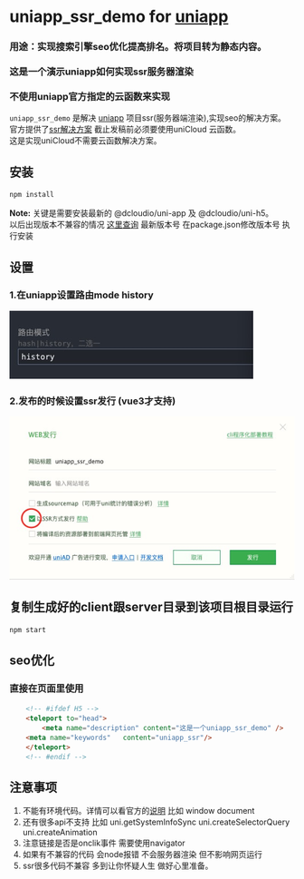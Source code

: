 # uniapp_ssr_demo for  <a href="https://uniapp.dcloud.net.cn">uniapp</a>
### 用途：实现搜索引擎seo优化提高排名。将项目转为静态内容。<br><br>这是一个演示uniapp如何实现ssr服务器渲染<br><br>不使用uniapp官方指定的云函数来实现

`uniapp_ssr_demo` 是解决 [uniapp](https://uniapp.dcloud.net.cn) 项目ssr(服务器端渲染),实现seo的解决方案。
<br>官方提供了[ssr解决方案](https://doc.dcloud.net.cn/uni-app-x/web/ssr.html) 截止发稿前必须要使用uniCloud 云函数。
<br>这是实现uniCloud不需要云函数解决方案。



## 安装

```sh
npm install
```

**Note:** 关键是需要安装最新的 @dcloudio/uni-app 及 @dcloudio/uni-h5。 <br>
以后出现版本不兼容的情况 [这里查询](https://github.com/dcloudio/uni-app/tags) 最新版本号
在package.json修改版本号 执行安装




## 设置

### 1.在uniapp设置路由mode   **history**
<img src="./img/1724013127179.jpg">

### 2.发布的时候设置ssr发行 (vue3才支持)
<img src="./img/1724012956765.jpg">

## 复制生成好的client跟server目录到该项目根目录运行

```sh
npm start
```
## seo优化
### 直接在页面里使用
```html
	<!-- #ifdef H5 -->
	<teleport to="head">
		<meta name="description" content="这是一个uniapp_ssr_demo" />
    <meta name="keywords"   content="uniapp_ssr"/>
	</teleport>
	<!-- #endif -->
```
 
## 注意事项
1. 不能有环境代码。详情可以看官方的[说明](https://doc.dcloud.net.cn/uni-app-x/web/ssr.html) 比如 window document 
2. 还有很多api不支持 比如 uni.getSystemInfoSync uni.createSelectorQuery uni.createAnimation
3. 注意链接是否是onclik事件 需要使用navigator
4. 如果有不兼容的代码 会node报错 不会服务器渲染 但不影响网页运行
5. ssr很多代码不兼容 多到让你怀疑人生 做好心里准备。
